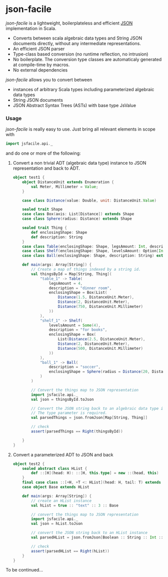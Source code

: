 # json-facile
_json-facile_ is a lightweight, boilerplateless and efficient [JSON] implementation in Scala.

* Converts between scala algebraic data types and String JSON documents directly, without any intermediate representations.
* An efficient JSON parser
* Type-class based conversion (no runtime reflection, no intrusion)
* No boilerplate. The conversion type classes are automaticaly generated at compile-time by macros.
* No external dependencies

_json-facile_ allows you to convert between
 * instances of arbitrary Scala types including parameterized algebraic data types 
 * String JSON documents
 * JSON Abstract Syntax Trees (ASTs) with base type JsValue 
 
### Usage
_json-facile_ is really easy to use.
Just bring all relevant elements in scope with
```scala
import jsfacile.api._
```
and do one or more of the following:

1. Convert a non trivial ADT (algebraic data type) instance to JSON representation and back to ADT.

    ```scala
    object test1 {
        object DistanceUnit extends Enumeration {
            val Meter, Millimeter = Value;
        }

        case class Distance(value: Double, unit: DistanceUnit.Value)

        sealed trait Shape
        case class Box(axis: List[Distance]) extends Shape
        case class Sphere(radius: Distance) extends Shape

        sealed trait Thing {
            def enclosingShape: Shape
            def description: String
        }
        case class Table(enclosingShape: Shape, legsAmount: Int, description: String) extends Thing
        case class Shelf(enclosingShape: Shape, levelsAmount: Option[Int], description: String) extends Thing
        case class Ball(enclosingShape: Shape, description: String) extends Thing

        def main(args: Array[String]) {
            // Create a map of things indexed by a string id.
            val thingsById = Map[String, Thing](
                "table_1" -> Table(
                    legsAmount = 4,
                    description = "dinner room",
                    enclosingShape = Box(List(
                        Distance(1.5, DistanceUnit.Meter),
                        Distance(2, DistanceUnit.Meter),
                        Distance(750, DistanceUnit.Millimeter)
                    ))
                ),
                "shelf_1" -> Shelf(
                    levelsAmount = Some(4),
                    description = "for books",
                    enclosingShape = Box(
                        List(Distance(2.5, DistanceUnit.Meter),
                        Distance(2, DistanceUnit.Meter),
                        Distance(500, DistanceUnit.Millimeter)
                    ))
                ),
                "ball_1" -> Ball(
                    description = "soccer",
                    enclosingShape = Sphere(radius = Distance(20, DistanceUnit.Millimeter))
                )
            )

            // Convert the things map to JSON representation
            import jsfacile.api._
            val json = thingsById.toJson

            // Convert the JSON string back to an algebraic data type instance
            // The type parameter is required. 
            val parsedThings = json.fromJson[Map[String, Thing]]

            // check
            assert(parsedThings == Right(thingsById))

        }
    }
    ```
    
2. Convert a parameterized ADT to JSON and back
    
    ```scala
    object test2 {
        sealed abstract class HList {
            def ::[H](head: H): ::[H, this.type] = new ::(head, this)
        }
        final case class ::[+H, +T <: HList](head: H, tail: T) extends HList
        case object Base extends HList

        def main(args: Array[String]) {
            // create an HList instance
            val hList = true :: "text" :: 3 :: Base

            // convert the things map to JSON representation
            import jsfacile.api._
            val json = hList.toJson

            // convert the JSON string back to an HList instance
            val parsedHList = json.fromJson[Boolean :: String :: Int :: Base.type]

            // check
            assert(parsedHList == Right(hList))
        }
    }
    ```
    
To be continued...

  [JSON]: http://json.org
